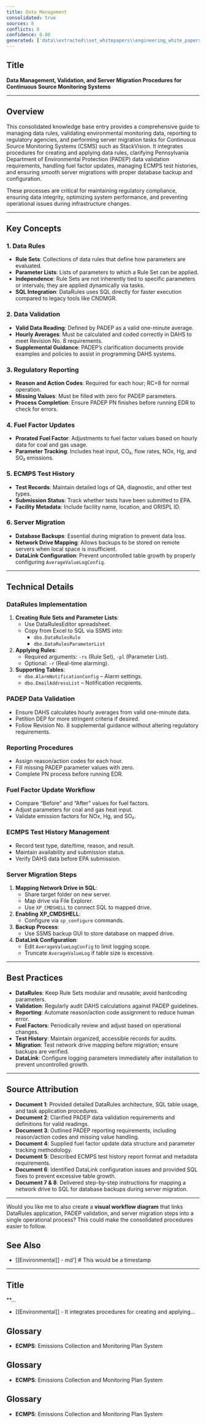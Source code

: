 ```yaml
---
title: Data_Management
consolidated: true
sources: 8
conflicts: 0
confidence: 0.80
generated: ['data\\extracted\\set_whitepapers\\engineering_white_papers_WhitePapers_DataRules_DataRulesWhitepaperrev1docx_b06ed322.md', 'data\\extracted\\set_whitepapers\\engineering_white_papers_WhitePapers_PADEPRev8_Data_Validation-Rev_8-030712-Cleanpdf_93c395c0.md', 'data\\extracted\\set_whitepapers\\engineering_white_papers_WhitePapers_PADEPRev8_PADEPReportingNotesdocx_9a31f1eb.md', 'data\\extracted\\set_whitepapers\\engineering_white_papers_WhitePapers_ProratedFuelFactor_COAL_Boswell_Fuel_Factor_Updates_U4_Hourly_Dataxls_21987164.md', 'data\\extracted\\set_whitepapers\\engineering_white_papers_WhitePapers_SampleTests_ECMPSTestHistorypdf_95059768.md', 'data\\extracted\\set_whitepapers\\engineering_white_papers_WhitePapers_ServerMigration_Item_To_Check_In_Migration_Databasesmsg_5a0c6fad.md', 'data\\extracted\\set_whitepapers\\engineering_white_papers_WhitePapers_ServerMigration_MappingaNetworkDrivetoSQLforDatabaseBackupsdocx_0ef1e6a2.md', 'data\\extracted\\set_whitepapers\\engineering_white_papers_WhitePapers_SQL_MappingaNetworkDrivetoSQLforDatabaseBackupsdocx_8eda1cfb.md']  # This would be a timestamp
---
```


## Title
**Data Management, Validation, and Server Migration Procedures for Continuous Source Monitoring Systems**

---

## Overview
This consolidated knowledge base entry provides a comprehensive guide to managing data rules, validating environmental monitoring data, reporting to regulatory agencies, and performing server migration tasks for Continuous Source Monitoring Systems (CSMS) such as StackVision. It integrates procedures for creating and applying data rules, clarifying Pennsylvania Department of Environmental Protection (PADEP) data validation requirements, handling fuel factor updates, managing ECMPS test histories, and ensuring smooth server migrations with proper database backup and configuration.

These processes are critical for maintaining regulatory compliance, ensuring data integrity, optimizing system performance, and preventing operational issues during infrastructure changes.

---

## Key Concepts

### 1. Data Rules
- **Rule Sets**: Collections of data rules that define how parameters are evaluated.
- **Parameter Lists**: Lists of parameters to which a Rule Set can be applied.
- **Independence**: Rule Sets are not inherently tied to specific parameters or intervals; they are applied dynamically via tasks.
- **SQL Integration**: DataRules uses SQL directly for faster execution compared to legacy tools like CNDMGR.

### 2. Data Validation
- **Valid Data Reading**: Defined by PADEP as a valid one-minute average.
- **Hourly Averages**: Must be calculated and coded correctly in DAHS to meet Revision No. 8 requirements.
- **Supplemental Guidance**: PADEP’s clarification documents provide examples and policies to assist in programming DAHS systems.

### 3. Regulatory Reporting
- **Reason and Action Codes**: Required for each hour; RC=8 for normal operation.
- **Missing Values**: Must be filled with zero for PADEP parameters.
- **Process Completion**: Ensure PADEP PN finishes before running EDR to check for errors.

### 4. Fuel Factor Updates
- **Prorated Fuel Factor**: Adjustments to fuel factor values based on hourly data for coal and gas usage.
- **Parameter Tracking**: Includes heat input, CO₂, flow rates, NOx, Hg, and SO₂ emissions.

### 5. ECMPS Test History
- **Test Records**: Maintain detailed logs of QA, diagnostic, and other test types.
- **Submission Status**: Track whether tests have been submitted to EPA.
- **Facility Metadata**: Include facility name, location, and ORISPL ID.

### 6. Server Migration
- **Database Backups**: Essential during migration to prevent data loss.
- **Network Drive Mapping**: Allows backups to be stored on remote servers when local space is insufficient.
- **DataLink Configuration**: Prevent uncontrolled table growth by properly configuring `AverageValueLogConfig`.

---

## Technical Details

### DataRules Implementation
1. **Creating Rule Sets and Parameter Lists**:
   - Use DataRulesEditor spreadsheet.
   - Copy from Excel to SQL via SSMS into:
     - `dbo.DataRulesRule`
     - `dbo.DataRulesParameterList`
2. **Applying Rules**:
   - Required arguments: `-rs` (Rule Set), `-pl` (Parameter List).
   - Optional: `-r` (Real-time alarming).
3. **Supporting Tables**:
   - `dbo.AlarmNotificationConfig` – Alarm settings.
   - `dbo.EmailAddressList` – Notification recipients.

### PADEP Data Validation
- Ensure DAHS calculates hourly averages from valid one-minute data.
- Petition DEP for more stringent criteria if desired.
- Follow Revision No. 8 supplemental guidance without altering regulatory requirements.

### Reporting Procedures
- Assign reason/action codes for each hour.
- Fill missing PADEP parameter values with zero.
- Complete PN process before running EDR.

### Fuel Factor Update Workflow
- Compare “Before” and “After” values for fuel factors.
- Adjust parameters for coal and gas heat input.
- Validate emission factors for NOx, Hg, and SO₂.

### ECMPS Test History Management
- Record test type, date/time, reason, and result.
- Maintain availability and submission status.
- Verify DAHS data before EPA submission.

### Server Migration Steps
1. **Mapping Network Drive in SQL**:
   - Share target folder on new server.
   - Map drive via File Explorer.
   - Use `XP_CMDSHELL` to connect SQL to mapped drive.
2. **Enabling XP_CMDSHELL**:
   - Configure via `sp_configure` commands.
3. **Backup Process**:
   - Use SSMS backup GUI to store database on mapped drive.
4. **DataLink Configuration**:
   - Edit `AverageValueLogConfig` to limit logging scope.
   - Truncate `AverageValueLog` if table size is excessive.

---

## Best Practices
- **DataRules**: Keep Rule Sets modular and reusable; avoid hardcoding parameters.
- **Validation**: Regularly audit DAHS calculations against PADEP guidelines.
- **Reporting**: Automate reason/action code assignment to reduce human error.
- **Fuel Factors**: Periodically review and adjust based on operational changes.
- **Test History**: Maintain organized, accessible records for audits.
- **Migration**: Test network drive mapping before migration; ensure backups are verified.
- **DataLink**: Configure logging parameters immediately after installation to prevent uncontrolled growth.

---

## Source Attribution
- **Document 1**: Provided detailed DataRules architecture, SQL table usage, and task application procedures.
- **Document 2**: Clarified PADEP data validation requirements and definitions for valid readings.
- **Document 3**: Outlined PADEP reporting requirements, including reason/action codes and missing value handling.
- **Document 4**: Supplied fuel factor update data structure and parameter tracking methodology.
- **Document 5**: Described ECMPS test history report format and metadata requirements.
- **Document 6**: Identified DataLink configuration issues and provided SQL fixes to prevent excessive table growth.
- **Document 7 & 8**: Delivered step-by-step instructions for mapping a network drive to SQL for database backups during server migration.

---

Would you like me to also create a **visual workflow diagram** that links DataRules application, PADEP validation, and server migration steps into a single operational process? This could make the consolidated procedures easier to follow.

## See Also

- [[Environmental]] - md']  # This would be a timestamp
---

## Title
**...
- [[Environmental]] - It integrates procedures for creating and applying...


## Glossary

- **ECMPS**: Emissions Collection and Monitoring Plan System


## Glossary

- **ECMPS**: Emissions Collection and Monitoring Plan System


## Glossary

- **ECMPS**: Emissions Collection and Monitoring Plan System
